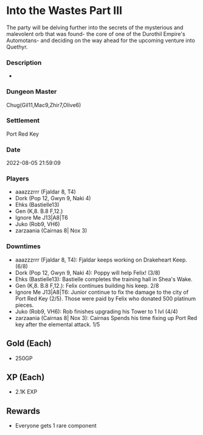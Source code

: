 # Into the Wastes Part III
The party will be delving further into the secrets of the mysterious and malevolent orb that was found- the core of one of the Durothil Empire's Automotans- and deciding on the way ahead for the upcoming venture into Quethyr.
### Description
-
### Dungeon Master
Chug(Gil11,Mac9,Zhir7,Olive6)
### Settlement
Port Red Key
### Date
2022-08-05 21:59:09
### Players
* aaazzzrrr (Fjaldar 8, T4)
* Dork (Pop 12, Gwyn 9, Naki 4)
* Ehks (Bastielle13)
* Gen (K,8. B.8 F,12.)
* Ignore Me J13|A8|T6
* Juko (Rob9, VH6)
* zarzaania (Cairnas 8| Nox 3)
### Downtimes
* aaazzzrrr (Fjaldar 8, T4): Fjaldar keeps working on Drakeheart Keep. (6/8)
* Dork (Pop 12, Gwyn 9, Naki 4): Poppy will help Felix! (3/8)
* Ehks (Bastielle13): Bastielle completes the training hall in Shea's Wake.
* Gen (K,8. B.8 F,12.): Felix continues building his keep. 2/8
* Ignore Me J13|A8|T6: Junior continue to fix the damage to the city of Port Red Key (2/5). Those were paid by Felix who donated 500 platinum pieces.
* Juko (Rob9, VH6): Rob finishes upgrading his Tower to 1 lvl (4/4)
* zarzaania (Cairnas 8| Nox 3): Cairnas Spends his time fixing up Port Red key after the elemental attack. 1/5
## Gold (Each)
* 250GP
## XP (Each)
* 2.1K EXP
## Rewards
* Everyone gets 1 rare component
